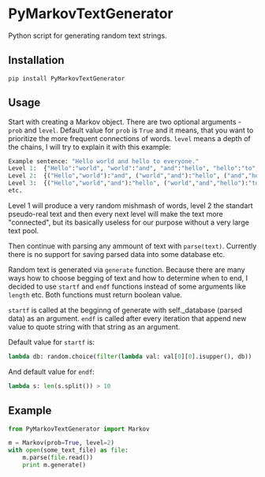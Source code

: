 PyMarkovTextGenerator
=====================

Python script for generating random text strings.


Installation
-----------

```
pip install PyMarkovTextGenerator
```


Usage
-----

Start with creating a Markov object. There are two optional arguments - ```prob``` and ```level```. Default value
for ```prob``` is ```True``` and it means, that you want to prioritize the more frequent connections of words.
```level``` means a depth of  the chains, I will try to explain it with this example:

```python
Example sentence: "Hello world and hello to everyone."
Level 1:  {"Hello":"world", "world":"and", "and":"hello", "hello":"to", "to":"everyone."}
Level 2:  {("Hello","world"):"and", ("world","and"):"hello", ("and","hello"):"to", ("hello","to"):"everyone"}
Level 3:  {("Hello","world","and"):"hello", ("world","and","hello"):"to", ("and","hello","to"):"everyone"}
etc.
```

Level 1 will produce a very random mishmash of words, level 2 the standart pseudo-real text
and then every next level will make the text more "connected", but its basically useless
for our purpose without a very large text pool.

Then continue with parsing any ammount of text with ```parse(text)```. Currently there is no support for saving
parsed data into some database etc.

Random text is generated via ```generate``` function. Because there are many ways how to choose begging of
text and how to determine when to end, I decided to use ```startf``` and ```endf``` functions instead of some
arguments like ```length``` etc. Both functions must return boolean value.

```startf``` is called at the begginng of generate with self._database (parsed data) as an argument.
```endf``` is called after every iteration that append new value to quote string with that string as an argument.

Default value for ```startf``` is:
```python
lambda db: random.choice(filter(lambda val: val[0][0].isupper(), db))
```
And default value for ```endf```:
```python
lambda s: len(s.split()) > 10
```

Example
------
```python
from PyMarkovTextGenerator import Markov

m = Markov(prob=True, level=2)
with open(some_text_file) as file:
    m.parse(file.read())
    print m.generate()
```
